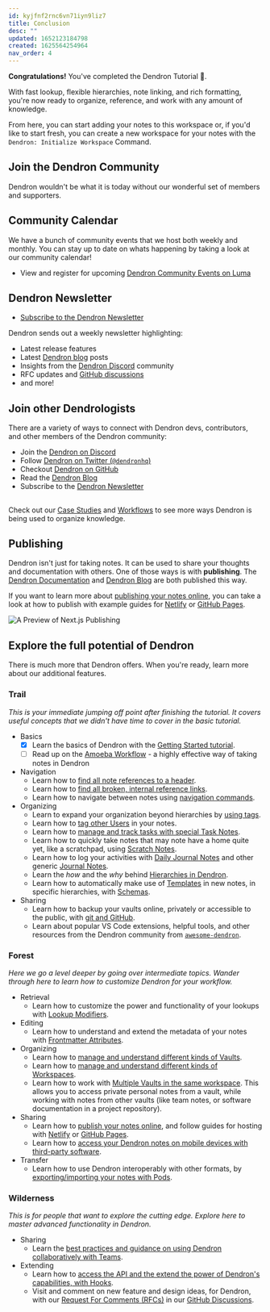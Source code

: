 ```yaml
---
id: kyjfnf2rnc6vn71iyn9liz7
title: Conclusion
desc: ""
updated: 1652123184798
created: 1625564254964
nav_order: 4
---
```


**Congratulations!** You've completed the Dendron Tutorial 🙌.

With fast lookup, flexible hierarchies, note linking, and rich formatting, you're now ready to organize, reference, and work with any amount of knowledge.

From here, you can start adding your notes to this workspace or, if you'd like to start fresh, you can create a new workspace for your notes with the `Dendron: Initialize Workspace` Command.

## Join the Dendron Community

Dendron wouldn't be what it is today without our wonderful set of members and supporters.

## Community Calendar

We have a bunch of community events that we host both weekly and monthly. You can stay up to date on whats happening by taking a look at our community calendar!

- View and register for upcoming [Dendron Community Events on Luma](https://link.dendron.so/luma)

## Dendron Newsletter

- [Subscribe to the Dendron Newsletter](https://link.dendron.so/newsletter)

Dendron sends out a weekly newsletter highlighting:

- Latest release features
- Latest [Dendron blog](https://blog.dendron.so) posts
- Insights from the [Dendron Discord](https://link.dendron.so/discord) community
- RFC updates and [GitHub discussions](https://link.dendron.so/6WvK)
- and more!

## Join other Dendrologists

There are a variety of ways to connect with Dendron devs, contributors, and other members of the Dendron community:

- Join the [Dendron on Discord](https://link.dendron.so/discord)
- Follow [Dendron on Twitter (`@dendronhq`)](https://link.dendron.so/twitter)
- Checkout [Dendron on GitHub](https://link.dendron.so/github)
- Read the [Dendron Blog](https://blog.dendron.so/)
- Subscribe to the [Dendron Newsletter](https://link.dendron.so/newsletter)

##

Check out our [Case Studies](https://wiki.dendron.so/notes/34ee4bcf-60e9-4031-a4c0-26113b5acb80) and [Workflows](https://wiki.dendron.so/notes/9313b845-d9bf-42c9-aad1-0da34794ce26) to see more ways Dendron is being used to organize knowledge.

## Publishing

Dendron isn't just for taking notes. It can be used to share your thoughts and documentation with others. One of those ways is with **publishing**. The [Dendron Documentation](https://wiki.dendron.so) and [Dendron Blog](https://blog.dendron.so) are both published this way.

If you want to learn more about [publishing your notes online](https://wiki.dendron.so/notes/e5st4LFLtIwwbQmC6JBaF), you can take a look at how to publish with example guides for [Netlify](https://wiki.dendron.so/notes/yetuum6o9wZi6eVJQBbQb) or [GitHub Pages](https://wiki.dendron.so/notes/yg3EL1x9fEe4NMqxUC3jP).

![A Preview of Next.js Publishing](https://org-dendron-public-assets.s3.amazonaws.com/images/dendron-nextjs-published.gif)

## Explore the full potential of Dendron

There is much more that Dendron offers. When you're ready, learn more about our additional features.

### Trail

_This is your immediate jumping off point after finishing the tutorial. It covers useful concepts that we didn't have time to cover in the basic tutorial._

- Basics
  - [x] Learn the basics of Dendron with the [Getting Started tutorial](https://wiki.dendron.so/notes/678c77d9-ef2c-4537-97b5-64556d6337f1).
  - [ ] Read up on the [Amoeba Workflow](https://wiki.dendron.so/notes/e780000d-c784-4945-8e42-35218a3ecf10) - a highly effective way of taking notes in Dendron
- Navigation
  - Learn how to [find all note references to a header](https://wiki.dendron.so/notes/cphUwSPk12j4lS0tKjBdC).
  - Learn how to [find all broken, internal reference links](https://wiki.dendron.so/notes/ZeC74FYVECsf9bpyngVMU).
  - Learn how to navigate between notes using [navigation commands](https://wiki.dendron.so/notes/cphUwSPk12j4lS0tKjBdC).
- Organizing
  - Learn to expand your organization beyond hierarchies by [using tags](https://wiki.dendron.so/notes/8bc9b3f1-8508-4d3a-a2de-be9f12ef1821).
  - Learn how to [tag other Users](https://wiki.dendron.so/notes/ESqOqSOEo54lqvGLlQXM6) in your notes.
  - Learn how to [manage and track tasks with special Task Notes](https://wiki.dendron.so/notes/SEASewZSteDK7ry1AshNG).
  - Learn how to quickly take notes that may note have a home quite yet, like a scratchpad, using [Scratch Notes](https://wiki.dendron.so/notes/5c213aa6-e4ba-49e8-85c5-1bdcb33ce202).
  - Learn how to log your activities with [Daily Journal Notes](https://wiki.dendron.so/notes/ogIUqY5VDCJP28G3cAJhd) and other generic [Journal Notes](https://wiki.dendron.so/notes/5c213aa6-e4ba-49e8-85c5-1bdcb33ce202).
  - Learn the _how_ and the _why_ behind [Hierarchies in Dendron](https://wiki.dendron.so/notes/f3a41725-c5e5-4851-a6ed-5f541054d409).
  - Learn how to automatically make use of [Templates](https://wiki.dendron.so/notes/861cbdf8-102e-4633-9933-1f3d74df53d2) in new notes, in specific hierarchies, with [Schemas](https://wiki.dendron.so/notes/c5e5adde-5459-409b-b34d-a0d75cbb1052).
- Sharing
  - Learn how to backup your vaults online, privately or accessible to the public, with [git and GitHub](https://wiki.dendron.so/notes/vsAxYld4zsbD2XjKoh7OP).
  - Learn about popular VS Code extensions, helpful tools, and other resources from the Dendron community from [`awesome-dendron`](https://github.com/dendronhq/awesome-dendron/).

### Forest

_Here we go a level deeper by going over intermediate topics. Wander through here to learn how to customize Dendron for your workflow._

- Retrieval
  - Learn how to customize the power and functionality of your lookups with [Lookup Modifiers](https://wiki.dendron.so/notes/ad270a7d-2aed-4273-8319-eb6536e38b29).
- Editing
  - Learn how to understand and extend the metadata of your notes with [Frontmatter Attributes](https://wiki.dendron.so/notes/ffec2853-c0e0-4165-a368-339db12c8e4b).
- Organizing
  - Learn how to [manage and understand different kinds of Vaults](https://wiki.dendron.so/notes/6682fca0-65ed-402c-8634-94cd51463cc4).
  - Learn how to [manage and understand different kinds of Workspaces](https://wiki.dendron.so/notes/c4cf5519-f7c2-4a23-b93b-1c9a02880f6b).
  - Learn how to work with [Multiple Vaults in the same workspace](https://wiki.dendron.so/notes/24b176f1-685d-44e1-a1b0-1704b1a92ca0). This allows you to access private personal notes from a vault, while working with notes from other vaults (like team notes, or software documentation in a project repository).
- Sharing
  - Learn how to [publish your notes online](https://wiki.dendron.so/notes/e5st4LFLtIwwbQmC6JBaF), and follow guides for hosting with [Netlify](https://wiki.dendron.so/notes/yetuum6o9wZi6eVJQBbQb) or [GitHub Pages](https://wiki.dendron.so/notes/yg3EL1x9fEe4NMqxUC3jP).
  - Learn how to [access your Dendron notes on mobile devices with third-party software](https://wiki.dendron.so/notes/401c5889-20ae-4b3a-8468-269def4b4865).
- Transfer
  - Learn how to use Dendron interoperably with other formats, by [exporting/importing your notes with Pods](https://wiki.dendron.so/notes/66727a39-d0a7-449b-a10d-f6c438185d7f).

### Wilderness

_This is for people that want to explore the cutting edge. Explore here to master advanced functionality in Dendron._

- Sharing
  - Learn the [best practices and guidance on using Dendron collaboratively with Teams](https://wiki.dendron.so/notes/98f6d928-3f61-49fb-9c9e-70c27d25f838).
- Extending
  - Learn how to [access the API and the extend the power of Dendron's capabilities, with Hooks](https://wiki.dendron.so/notes/12551d19-04c2-4d26-ac1e-d23ff3181a9c).
  - Visit and comment on new feature and design ideas, for Dendron, with our [Request For Comments (RFCs)](https://docs.dendron.so/notes/f143ca38-dcc6-4cd3-b84b-997aec1160ef/) in our [GitHub Discussions](https://github.com/dendronhq/dendron/discussions).
